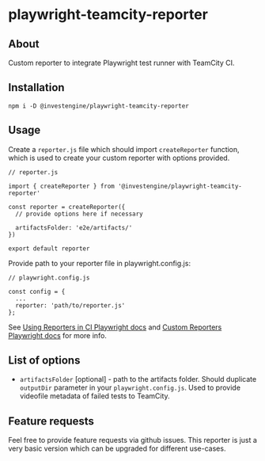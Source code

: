 # playwright-teamcity-reporter

## About

Custom reporter to integrate Playwright test runner with TeamCity CI.

## Installation

```
npm i -D @investengine/playwright-teamcity-reporter
```

## Usage

Create a `reporter.js` file which should import `createReporter` function, which is used to create your custom reporter with options provided.

```
// reporter.js

import { createReporter } from '@investengine/playwright-teamcity-reporter'

const reporter = createReporter({
  // provide options here if necessary

  artifactsFolder: 'e2e/artifacts/'
})

export default reporter
```

Provide path to your reporter file in playwright.config.js:

```
// playwright.config.js

const config = {
  ...
  reporter: 'path/to/reporter.js'
};
```

See [Using Reporters in CI Playwright docs](https://playwright.dev/docs/test-reporters#reporters-on-ci) and [Custom Reporters Playwright docs](https://playwright.dev/docs/test-reporters#custom-reporters) for more info.

## List of options

- `artifactsFolder` [optional] - path to the artifacts folder. Should duplicate `outputDir` parameter in your `playwright.config.js`. Used to provide videofile metadata of failed tests to TeamCity.

## Feature requests

Feel free to provide feature requests via github issues. This reporter is just a very basic version which can be upgraded for different use-cases.
